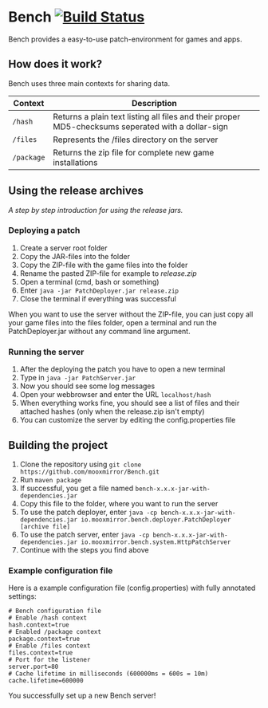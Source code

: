 Bench [![Build Status](https://travis-ci.org/mooxmirror/bench-server.svg)](https://travis-ci.org/mooxmirror/bench-server)
=================

Bench provides a easy-to-use patch-environment for games and apps.

## How does it work?
Bench uses three main contexts for sharing data.

| Context  | Description |
| -------- |-----------------------------------------------------------------------------------------------|
| `/hash`  | Returns a plain text listing all files and their proper MD5-checksums seperated with a dollar-sign |
| `/files` | Represents the /files directory on the server |
| `/package`| Returns the zip file for complete new game installations |

## Using the release archives

*A step by step introduction for using the release jars.*

### Deploying a patch

1. Create a server root folder
2. Copy the JAR-files into the folder
3. Copy the ZIP-file with the game files into the folder
4. Rename the pasted ZIP-file for example to *release.zip*
4. Open a terminal (cmd, bash or something)
5. Enter `java -jar PatchDeployer.jar release.zip`
6. Close the terminal if everything was successful

When you want to use the server without the ZIP-file, you can just copy all your game files into the files folder, open a terminal and run the PatchDeployer.jar without any command line argument.

### Running the server

1. After the deploying the patch you have to open a new terminal
2. Type in `java -jar PatchServer.jar`
3. Now you should see some log messages
4. Open your webbrowser and enter the URL `localhost/hash`
5. When everything works fine, you should see a list of files and their attached hashes (only when the release.zip isn't empty)
6. You can customize the server by editing the config.properties file

## Building the project

1. Clone the repository using `git clone https://github.com/mooxmirror/Bench.git`
2. Run `maven package`
3. If successful, you get a file named `bench-x.x.x-jar-with-dependencies.jar`
4. Copy this file to the folder, where you want to run the server
5. To use the patch deployer, enter `java -cp bench-x.x.x-jar-with-dependencies.jar io.mooxmirror.bench.deployer.PatchDeployer [archive file]`
6. To use the patch server, enter `java -cp bench-x.x.x-jar-with-dependencies.jar io.mooxmirror.bench.system.HttpPatchServer`
7. Continue with the steps you find above

### Example configuration file

Here is a example configuration file (config.properties) with fully annotated settings:

```
# Bench configuration file
# Enable /hash context
hash.context=true
# Enabled /package context
package.context=true
# Enable /files context
files.context=true
# Port for the listener
server.port=80
# Cache lifetime in milliseconds (600000ms = 600s = 10m)
cache.lifetime=600000
```
You successfully set up a new Bench server!
